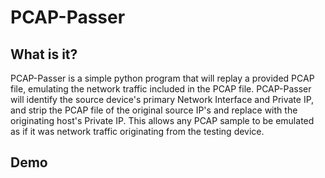 # PCAP-Passer

## What is it? 
PCAP-Passer is a simple python program that will replay a provided PCAP file, emulating the network traffic included in the PCAP file. PCAP-Passer will identify the source device's primary Network Interface and Private IP, and strip the PCAP file of the original source IP's and replace with the originating host's Private IP. This allows any PCAP sample to be emulated as if it was network traffic originating from the testing device. 

## Demo


